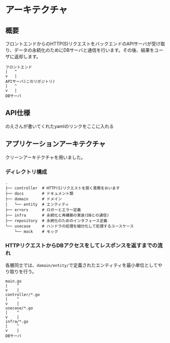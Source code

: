 # アーキテクチャ
## 概要
フロントエンドからのHTTP(S)リクエストをバックエンドのAPIサーバが受け取り、データの永続化のためにDBサーバと通信を行います。その後、結果をユーザに返却します。

```
フロントエンド
|   ^
v   |
APIサーバ(このリポジトリ)
|   ^
v   |
DBサーバ
```

## API仕様
のえさんが書いてくれたyamlのリンクをここに入れる

## アプリケーションアーキテクチャ
クリーンアーキテクチャを用いました。

### ディレクトリ構成
```
.
├── controller  # HTTP(S)リクエストを捌く責務をおいます
├── docs        # ドキュメント類
├── domain      # ドメイン
│   └── entity  # エンティティ
├── errors      # ロガーとエラー定義
├── infra       # 永続化と再構築の実装(DBとの通信)
├── repository  # 永続化のためのインタフェース定義
└── usecase     # ハンドラの処理を細分化して処理するユースケース
    └── mock    # モック
```

### HTTPリクエストからDBアクセスをしてレスポンスを返すまでの流れ
各層同士では、`domain/entity/`で定義されたエンティティを最小単位としてやり取りを行う。
```
main.go
|    ^
v    |
controller/*.go
|    ^
v    |
usecase/*.go
|    ^
v    |
infra/*.go
|    ^
v    |
DBサーバ
```
